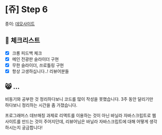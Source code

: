 # [쥬] Step 6

종이: [데모사이트](https://kakaopage-clone.herokuapp.com/)

## 📃 체크리스트

- [x] 크롱 피드백 체크
- [x] 메인 전광판 슬라이더 구현
- [x] 무한 슬라이더, 쓰로틀링 구현
- [x] 항상 고생하십니다..! 리뷰어분들

## 😸 ...

비동기와 공부한 것 정리하다보니 코드를 많이 작성을 못했습니다. 3주 동안 달리기만 하다보니 정리하는 시간을 좀 가졌습니다.

프로그래머스 데브매칭 과제로 리액트를 이용하는 것이 아닌 바닐라 자바스크립트로 웹사이트를 만드는 것이 주어지던데, 리뷰어님은 바닐라 자바스크립트에 대해 어떻게 생각하시는지 궁금합니다!



